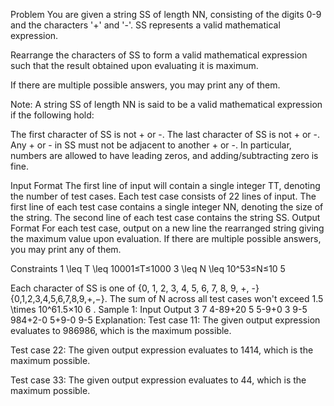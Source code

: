 Problem
You are given a string SS of length NN, consisting of the digits 0-9 and the characters '+' and '-'. SS represents a valid mathematical expression.

Rearrange the characters of SS to form a valid mathematical expression such that the result obtained upon evaluating it is maximum.

If there are multiple possible answers, you may print any of them.

Note: A string SS of length NN is said to be a valid mathematical expression if the following hold:

The first character of SS is not + or -.
The last character of SS is not + or -.
Any + or - in SS must not be adjacent to another + or -.
In particular, numbers are allowed to have leading zeros, and adding/subtracting zero is fine.

Input Format
The first line of input will contain a single integer TT, denoting the number of test cases.
Each test case consists of 22 lines of input.
The first line of each test case contains a single integer NN, denoting the size of the string.
The second line of each test case contains the string SS.
Output Format
For each test case, output on a new line the rearranged string giving the maximum value upon evaluation. If there are multiple possible answers, you may print any of them.

Constraints
1 \leq T \leq 10001≤T≤1000
3 \leq N \leq 10^53≤N≤10 
5
 
Each character of SS is one of \{0, 1, 2, 3, 4, 5, 6, 7, 8, 9, +, -\}{0,1,2,3,4,5,6,7,8,9,+,−}.
The sum of N across all test cases won't exceed 1.5 \times 10^61.5×10 
6
 .
Sample 1:
Input
Output
3
7
4-89+20
5
5-9+0
3
9-5
984+2-0
5+9-0
9-5
Explanation:
Test case 11: The given output expression evaluates to 986986, which is the maximum possible.

Test case 22: The given output expression evaluates to 1414, which is the maximum possible.

Test case 33: The given output expression evaluates to 44, which is the maximum possible.

